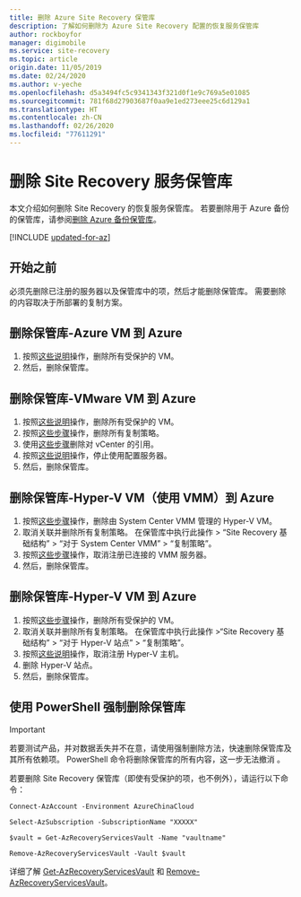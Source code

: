 ```yaml
---
title: 删除 Azure Site Recovery 保管库
description: 了解如何删除为 Azure Site Recovery 配置的恢复服务保管库
author: rockboyfor
manager: digimobile
ms.service: site-recovery
ms.topic: article
origin.date: 11/05/2019
ms.date: 02/24/2020
ms.author: v-yeche
ms.openlocfilehash: d5a3494fc5c9341343f321d0f1e9c769a5e01085
ms.sourcegitcommit: 781f68d27903687f0aa9e1ed273eee25c6d129a1
ms.translationtype: HT
ms.contentlocale: zh-CN
ms.lasthandoff: 02/26/2020
ms.locfileid: "77611291"
---
```

# <a name="delete-a-site-recovery-services-vault"></a>删除 Site Recovery 服务保管库

本文介绍如何删除 Site Recovery 的恢复服务保管库。 若要删除用于 Azure 备份的保管库，请参阅[删除 Azure 备份保管库](../backup/backup-azure-delete-vault.md)。

[!INCLUDE [updated-for-az](../../includes/updated-for-az.md)]

## <a name="before-you-start"></a>开始之前

必须先删除已注册的服务器以及保管库中的项，然后才能删除保管库。 需要删除的内容取决于所部署的复制方案。 

## <a name="delete-a-vault-azure-vm-to-azure"></a>删除保管库-Azure VM 到 Azure

1. 按照[这些说明](site-recovery-manage-registration-and-protection.md#disable-protection-for-a-azure-vm-azure-to-azure)操作，删除所有受保护的 VM。
2. 然后，删除保管库。

## <a name="delete-a-vault-vmware-vm-to-azure"></a>删除保管库-VMware VM 到 Azure

1. 按照[这些说明](site-recovery-manage-registration-and-protection.md#disable-protection-for-a-vmware-vm-or-physical-server-vmware-to-azure)操作，删除所有受保护的 VM。
2. 按照[这些步骤](vmware-azure-set-up-replication.md#disassociate-or-delete-a-replication-policy)操作，删除所有复制策略。
3. 使用[这些步骤](vmware-azure-manage-vcenter.md#delete-a-vcenter-server)删除对 vCenter 的引用。
4. 按照[这些说明](vmware-azure-manage-configuration-server.md#delete-or-unregister-a-configuration-server)操作，停止使用配置服务器。
5. 然后，删除保管库。

## <a name="delete-a-vault-hyper-v-vm-with-vmm-to-azure"></a>删除保管库-Hyper-V VM（使用 VMM）到 Azure

1. 按照[这些步骤](site-recovery-manage-registration-and-protection.md#disable-protection-for-a-hyper-v-virtual-machine-replicating-to-azure-using-the-system-center-vmm-to-azure-scenario)操作，删除由 System Center VMM 管理的 Hyper-V VM。
2. 取消关联并删除所有复制策略。 在保管库中执行此操作 > “Site Recovery 基础结构” > “对于 System Center VMM” > “复制策略”。   
3. 按照[这些步骤](site-recovery-manage-registration-and-protection.md#unregister-a-vmm-server)操作，取消注册已连接的 VMM 服务器。
4. 然后，删除保管库。

## <a name="delete-a-vault-hyper-v-vm-to-azure"></a>删除保管库-Hyper-V VM 到 Azure

1. 按照[这些步骤](site-recovery-manage-registration-and-protection.md#disable-protection-for-a-hyper-v-virtual-machine-hyper-v-to-azure)操作，删除所有受保护的 VM。
2. 取消关联并删除所有复制策略。 在保管库中执行此操作 >“Site Recovery 基础结构” > “对于 Hyper-V 站点” > “复制策略”。   
3. 按照[这些说明](site-recovery-manage-registration-and-protection.md#unregister-a-hyper-v-host-in-a-hyper-v-site)操作，取消注册 Hyper-V 主机。
4. 删除 Hyper-V 站点。
5. 然后，删除保管库。

## <a name="use-powershell-to-force-delete-the-vault"></a>使用 PowerShell 强制删除保管库 

> [!Important]
> 若要测试产品，并对数据丢失并不在意，请使用强制删除方法，快速删除保管库及其所有依赖项。
> PowerShell 命令将删除保管库的所有内容，这一步无法撤消  。

若要删除 Site Recovery 保管库（即使有受保护的项，也不例外），请运行以下命令：

    Connect-AzAccount -Environment AzureChinaCloud

    Select-AzSubscription -SubscriptionName "XXXXX"

    $vault = Get-AzRecoveryServicesVault -Name "vaultname"

    Remove-AzRecoveryServicesVault -Vault $vault

详细了解 [Get-AzRecoveryServicesVault](https://docs.microsoft.com/powershell/module/az.recoveryservices/get-azrecoveryservicesvault) 和 [Remove-AzRecoveryServicesVault](https://docs.microsoft.com/powershell/module/az.recoveryservices/remove-azrecoveryservicesvault)。

<!-- Update_Description: update meta properties, wording update, update link -->